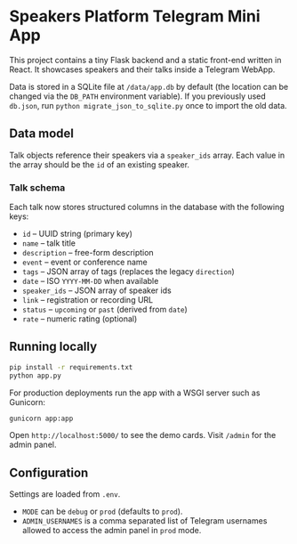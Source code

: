 # Speakers Platform Telegram Mini App

This project contains a tiny Flask backend and a static front-end written in React. It showcases speakers and their talks inside a Telegram WebApp.

Data is stored in a SQLite file at `/data/app.db` by default (the location can be changed via the `DB_PATH` environment variable).
If you previously used `db.json`, run `python migrate_json_to_sqlite.py` once to import the old data.

## Data model

Talk objects reference their speakers via a `speaker_ids` array. Each value in the array should be the `id` of an existing speaker.

### Talk schema

Each talk now stores structured columns in the database with the following keys:

- `id` – UUID string (primary key)
- `name` – talk title
- `description` – free-form description
- `event` – event or conference name
- `tags` – JSON array of tags (replaces the legacy `direction`)
- `date` – ISO `YYYY-MM-DD` when available
- `speaker_ids` – JSON array of speaker ids
- `link` – registration or recording URL
- `status` – `upcoming` or `past` (derived from `date`)
- `rate` – numeric rating (optional)

## Running locally

```bash
pip install -r requirements.txt
python app.py
```

For production deployments run the app with a WSGI server such as Gunicorn:

```bash
gunicorn app:app
```

Open `http://localhost:5000/` to see the demo cards. Visit `/admin` for the admin panel.

## Configuration

Settings are loaded from `.env`.
- `MODE` can be `debug` or `prod` (defaults to `prod`).
- `ADMIN_USERNAMES` is a comma separated list of Telegram usernames allowed to access the admin panel in `prod` mode.

